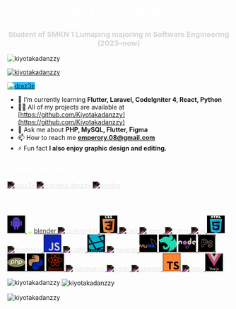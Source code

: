 <h1 align="center" style="color: #ffffff;">Hi 👋, I'm idannn</h1>
<h3 align="center" style="color: #d3d3d3;">Student of SMKN 1 Lumajang majoring in Software Engineering (2023–now)</h3>

<p align="left"> <img src="https://komarev.com/ghpvc/?username=kiyotakadanzzy&label=Profile%20views&color=0e75b6&style=flat" alt="kiyotakadanzzy" style="filter: brightness(1.2);" /> </p>

<p align="left"> <a href="https://github.com/ryo-ma/github-profile-trophy"><img src="https://github-profile-trophy.vercel.app/?username=kiyotakadanzzy&theme=dracula" alt="kiyotakadanzzy" /></a> </p>

<p align="left"> <a href="https://twitter.com/draz3e" target="blank"><img src="https://img.shields.io/twitter/follow/draz3e?logo=twitter&style=for-the-badge" alt="draz3e" style="filter: brightness(1.2); background-color: #1da1f2;" /></a> </p>

- 🌱 I’m currently learning **Flutter, Laravel, CodeIgniter 4, React, Python**  
- 👨‍💻 All of my projects are available at [https://github.com/Kiyotakadanzzy](https://github.com/Kiyotakadanzzy)  
- 💬 Ask me about **PHP, MySQL, Flutter, Figma**  
- 📫 How to reach me **emperory.08@gmail.com**  
- ⚡ Fun fact **I also enjoy graphic design and editing.**

<h3 align="left" style="color: #ffffff;">Connect with me:</h3>
<p align="left">
<a href="https://twitter.com/draz3e" target="blank"><img align="center" src="https://raw.githubusercontent.com/rahuldkjain/github-profile-readme-generator/master/src/images/icons/Social/twitter.svg" alt="draz3e" height="30" width="40" style="filter: invert(1);" /></a>
<a href="https://fb.com/kiyotaka danzzy" target="blank"><img align="center" src="https://raw.githubusercontent.com/rahuldkjain/github-profile-readme-generator/master/src/images/icons/Social/facebook.svg" alt="kiyotaka danzzy" height="30" width="40" style="filter: invert(1);" /></a>
<a href="https://instagram.com/wyldnc" target="blank"><img align="center" src="https://raw.githubusercontent.com/rahuldkjain/github-profile-readme-generator/master/src/images/icons/Social/instagram.svg" alt="wyldnc" height="30" width="40" style="filter: invert(1);" /></a>
</p>

<h3 align="left" style="color: #ffffff;">Languages and Tools:</h3>
<p align="left"> 
<a href="https://developer.android.com" target="_blank" rel="noreferrer"> <img src="https://raw.githubusercontent.com/devicons/devicon/master/icons/android/android-original-wordmark.svg" alt="android" width="40" height="40" style="filter: invert(1);" /> </a> 
<a href="https://www.blender.org/" target="_blank" rel="noreferrer"> <img src="https://download.blender.org/branding/community/blender_community_badge_white.svg" alt="blender" width="40" height="40" style="filter: brightness(2);" /> </a> 
<a href="https://codeigniter.com" target="_blank" rel="noreferrer"> <img src="https://cdn.worldvectorlogo.com/logos/codeigniter.svg" alt="codeigniter" width="40" height="40" style="filter: invert(1);" /> </a> 
<a href="https://www.w3schools.com/css/" target="_blank" rel="noreferrer"> <img src="https://raw.githubusercontent.com/devicons/devicon/master/icons/css3/css3-original-wordmark.svg" alt="css3" width="40" height="40" style="filter: invert(1);" /> </a> 
<a href="https://dart.dev" target="_blank" rel="noreferrer"> <img src="https://www.vectorlogo.zone/logos/dartlang/dartlang-icon.svg" alt="dart" width="40" height="40" style="filter: invert(1);" /> </a> 
<a href="https://www.figma.com/" target="_blank" rel="noreferrer"> <img src="https://www.vectorlogo.zone/logos/figma/figma-icon.svg" alt="figma" width="40" height="40" style="filter: invert(1);" /> </a> 
<a href="https://flutter.dev" target="_blank" rel="noreferrer"> <img src="https://www.vectorlogo.zone/logos/flutterio/flutterio-icon.svg" alt="flutter" width="40" height="40" style="filter: invert(1);" /> </a> 
<a href="https://git-scm.com/" target="_blank" rel="noreferrer"> <img src="https://www.vectorlogo.zone/logos/git-scm/git-scm-icon.svg" alt="git" width="40" height="40" style="filter: invert(1);" /> </a> 
<a href="https://www.w3.org/html/" target="_blank" rel="noreferrer"> <img src="https://raw.githubusercontent.com/devicons/devicon/master/icons/html5/html5-original-wordmark.svg" alt="html5" width="40" height="40" style="filter: invert(1);" /> </a> 
<a href="https://www.adobe.com/in/products/illustrator.html" target="_blank" rel="noreferrer"> <img src="https://www.vectorlogo.zone/logos/adobe_illustrator/adobe_illustrator-icon.svg" alt="illustrator" width="40" height="40" style="filter: invert(1);" /> </a> 
<a href="https://developer.mozilla.org/en-US/docs/Web/JavaScript" target="_blank" rel="noreferrer"> <img src="https://raw.githubusercontent.com/devicons/devicon/master/icons/javascript/javascript-original.svg" alt="javascript" width="40" height="40" style="filter: invert(1);" /> </a> 
<a href="https://kotlinlang.org" target="_blank" rel="noreferrer"> <img src="https://www.vectorlogo.zone/logos/kotlinlang/kotlinlang-icon.svg" alt="kotlin" width="40" height="40" style="filter: invert(1);" /> </a> 
<a href="https://laravel.com/" target="_blank" rel="noreferrer"> <img src="https://raw.githubusercontent.com/devicons/devicon/master/icons/laravel/laravel-plain-wordmark.svg" alt="laravel" width="40" height="40" style="filter: invert(1);" /> </a> 
<a href="https://mariadb.org/" target="_blank" rel="noreferrer"> <img src="https://www.vectorlogo.zone/logos/mariadb/mariadb-icon.svg" alt="mariadb" width="40" height="40" style="filter: invert(1);" /> </a> 
<a href="https://www.mysql.com/" target="_blank" rel="noreferrer"> <img src="https://raw.githubusercontent.com/devicons/devicon/master/icons/mysql/mysql-original-wordmark.svg" alt="mysql" width="40" height="40" style="filter: invert(1);" /> </a> 
<a href="https://nestjs.com/" target="_blank" rel="noreferrer"> <img src="https://raw.githubusercontent.com/devicons/devicon/master/icons/nestjs/nestjs-plain.svg" alt="nestjs" width="40" height="40" style="filter: invert(1);" /> </a> 
<a href="https://nodejs.org" target="_blank" rel="noreferrer"> <img src="https://raw.githubusercontent.com/devicons/devicon/master/icons/nodejs/nodejs-original-wordmark.svg" alt="nodejs" width="40" height="40" style="filter: invert(1);" /> </a> 
<a href="https://www.photoshop.com/en" target="_blank" rel="noreferrer"> <img src="https://raw.githubusercontent.com/devicons/devicon/master/icons/photoshop/photoshop-line.svg" alt="photoshop" width="40" height="40" style="filter: invert(1);" /> </a> 
<a href="https://www.php.net" target="_blank" rel="noreferrer"> <img src="https://raw.githubusercontent.com/devicons/devicon/master/icons/php/php-original.svg" alt="php" width="40" height="40" style="filter: invert(1);" /> </a> 
<a href="https://www.python.org" target="_blank" rel="noreferrer"> <img src="https://raw.githubusercontent.com/devicons/devicon/master/icons/python/python-original.svg" alt="python" width="40" height="40" style="filter: invert(1);" /> </a> 
<a href="https://reactjs.org/" target="_blank" rel="noreferrer"> <img src="https://raw.githubusercontent.com/devicons/devicon/master/icons/react/react-original-wordmark.svg" alt="react" width="40" height="40" style="filter: invert(1);" /> </a> 
<a href="https://reactnative.dev/" target="_blank" rel="noreferrer"> <img src="https://reactnative.dev/img/header_logo.svg" alt="reactnative" width="40" height="40" style="filter: invert(1);" /> </a> 
<a href="https://www.sqlite.org/" target="_blank" rel="noreferrer"> <img src="https://www.vectorlogo.zone/logos/sqlite/sqlite-icon.svg" alt="sqlite" width="40" height="40" style="filter: invert(1);" /> </a> 
<a href="https://tailwindcss.com/" target="_blank" rel="noreferrer"> <img src="https://www.vectorlogo.zone/logos/tailwindcss/tailwindcss-icon.svg" alt="tailwind" width="40" height="40" style="filter: invert(1);" /> </a> 
<a href="https://www.typescriptlang.org/" target="_blank" rel="noreferrer"> <img src="https://raw.githubusercontent.com/devicons/devicon/master/icons/typescript/typescript-original.svg" alt="typescript" width="40" height="40" style="filter: invert(1);" /> </a> 
<a href="https://unity.com/" target="_blank" rel="noreferrer"> <img src="https://www.vectorlogo.zone/logos/unity3d/unity3d-icon.svg" alt="unity" width="40" height="40" style="filter: invert(1);" /> </a> 
<a href="https://vuejs.org/" target="_blank" rel="noreferrer"> <img src="https://raw.githubusercontent.com/devicons/devicon/master/icons/vuejs/vuejs-original-wordmark.svg" alt="vuejs" width="40" height="40" style="filter: invert(1);" /> </a> 
</p>

<p><img align="left" src="https://github-readme-stats.vercel.app/api/top-langs?username=kiyotakadanzzy&show_icons=true&locale=en&layout=compact&bg_color=000000&text_color=ffffff&title_color=ffffff" alt="kiyotakadanzzy" /></p>

<p> <img align="center" src="https://github-readme-stats.vercel.app/api?username=kiyotakadanzzy&show_icons=true&locale=en&bg_color=000000&text_color=ffffff&title_color=ffffff" alt="kiyotakadanzzy" /></p>

<p><img align="center" src="https://github-readme-streak-stats.herokuapp.com/?user=kiyotakadanzzy&bg_color=000000&text_color=ffffff&title_color=ffffff&ring_color=ff9900&fire_color=ff9900" alt="kiyotakadanzzy" /></p>
